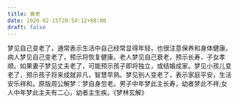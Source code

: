 ```yaml
---
title: 衰老
date: 2020-02-15T20:54:12+08:00
draft: false
---
```


梦见自己变老了，通常表示生活中自己经常显得年轻，也很注意保养和身体健康。病人梦见自己变老了，预示将恢复健康。老人梦见自己衰老，预示长寿，子女孝顺。如果妻子梦见丈夫老了，可能预示孩子即将独立，或结婚成家。梦见小孩儿变老了，预示孩子将来成就非凡，智慧早熟。梦见别人变老了，表示家庭平安，生活安乐祥和。原版周公解梦：梦自身忽老。男子中年梦此主长寿，幼者梦此不祥;女人中年梦此主夫有二心，幼者主生疾。《梦林玄解》